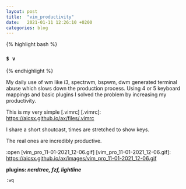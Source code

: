 ```yaml
---
layout: post
title:  "vim_productivity"
date:   2021-01-11 12:26:10 +0200
categories: blog 
---
```


{% highlight bash %}
### `$ v `
{% endhighlight %}

My daily use of wm like i3, spectrwm, bspwm, dwm generated terminal abuse
which slows down the production process. Using 4 or 5 keyboard mappings
and basic plugins I solved the problem by increasing my productivity.


This is my very simple [.vimrc]
[.vimrc]: https://aicsx.github.io/ax/files/.vimrc 

I share a short shoutcast, times are stretched to show keys. 


The real ones are incredibly productive.

:open [vim_pro_11-01-2021_12-06.gif]
[vim_pro_11-01-2021_12-06.gif]: https://aicsx.github.io/ax/images/vim_pro_11-01-2021_12-06.gif

**plugins: *nerdtree, fzf, lightline***

`:wq`
